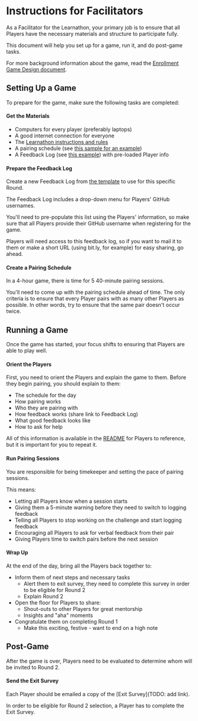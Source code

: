 # Instructions for Facilitators

As a Facilitator for the Learnathon, your primary job is to ensure that all Players have the necessary materials and structure to participate fully.

This document will help you set up for a game, run it, and do post-game tasks.

For more background information about the game, read the [Enrollment Game Design document](https://docs.google.com/document/d/10_ZUYvicCy8nMCRwJG_FaR0EwRQbBKZdTw9u2CaeA_0/edit#).

## Setting Up a Game

To prepare for the game, make sure the following tasks are completed:

#### Get the Materials

- Computers for every player (preferably laptops)
- A good internet connection for everyone
- The [Learnathon instructions and rules](README.md)
- A pairing schedule (see [this sample for an example](sample-pairing-schedule.md))
- A Feedback Log (see [this example][feedback-form]) with pre-loaded Player info

#### Prepare the Feedback Log

Create a new Feedback Log from [the template][feedback-form] to use for this specific Round.

The Feedback Log includes a drop-down menu for Players' GitHub usernames.

You'll need to pre-populate this list using the Players' information, so make sure that all Players provide their GitHub username when registering for the game.

Players will need access to this feedback log, so if you want to mail it to them or make a short URL (using bit.ly, for example) for easy sharing, go ahead.

#### Create a Pairing Schedule

In a 4-hour game, there is time for 5 40-minute pairing sessions.

You'll need to come up with the pairing schedule ahead of time. The only criteria is to ensure that every Player pairs with as many other Players as possible. In other words, try to ensure that the same pair doesn't occur twice.

## Running a Game

Once the game has started, your focus shifts to ensuring that Players are able to play well.

#### Orient the Players

First, you need to orient the Players and explain the game to them. Before they begin pairing, you should explain to them:

- The schedule for the day
- How pairing works
- Who they are pairing with
- How feedback works (share link to Feedback Log)
- What good feedback looks like
- How to ask for help

All of this information is available in the [README](./README.md) for Players to reference, but it is important for you to repeat it.

#### Run Pairing Sessions

You are responsible for being timekeeper and setting the pace of pairing sessions.

This means:

- Letting all Players know when a session starts
- Giving them a 5-minute warning before they need to switch to logging feedback
- Telling all Players to stop working on the challenge and start logging feedback
- Encouraging all Players to ask for verbal feedback from their pair
- Giving Players time to switch pairs before the next session

#### Wrap Up

At the end of the day, bring all the Players back together to:

- Inform them of next steps and necessary tasks
  - Alert them to exit survey, they need to complete this survey in order to be eligible for Round 2
  - Explain Round 2
- Open the floor for Players to share:
  - Shout-outs to other Players for great mentorship
  - Insights and "aha" moments
- Congratulate them on completing Round 1
  - Make this exciting, festive - want to end on a high note

## Post-Game

After the game is over, Players need to be evaluated to determine whom will be invited to Round 2.

#### Send the Exit Survey

Each Player should be emailed a copy of the [Exit Survey](TODO: add link).

In order to be eligible for Round 2 selection, a Player has to complete the Exit Survey.

[feedback-form]: https://lguild.typeform.com/to/uPgbRn
